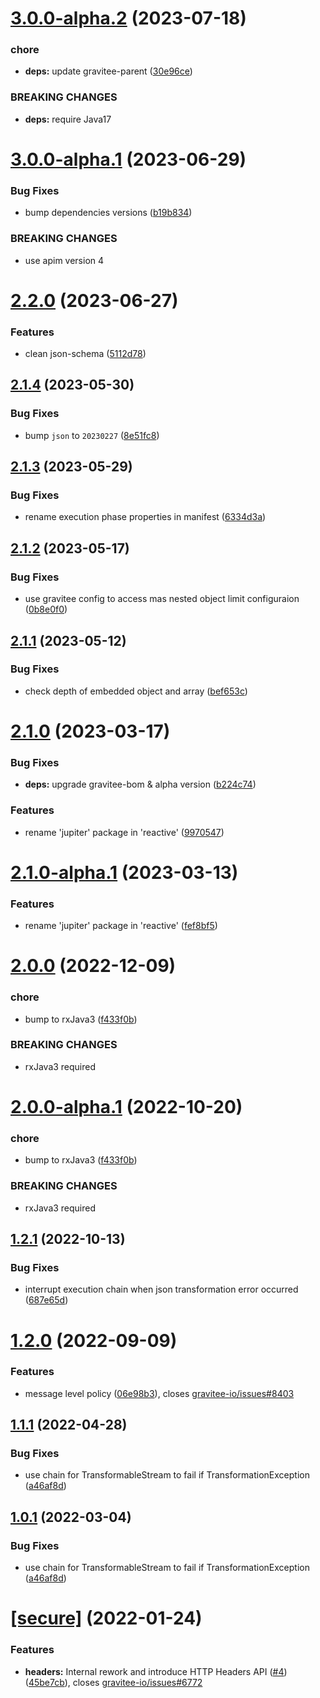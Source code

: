 # [3.0.0-alpha.2](https://github.com/gravitee-io/gravitee-policy-json-xml/compare/3.0.0-alpha.1...3.0.0-alpha.2) (2023-07-18)


### chore

* **deps:** update gravitee-parent ([30e96ce](https://github.com/gravitee-io/gravitee-policy-json-xml/commit/30e96ce39b513d2235ef847b88b203dfff278565))


### BREAKING CHANGES

* **deps:** require Java17

# [3.0.0-alpha.1](https://github.com/gravitee-io/gravitee-policy-json-xml/compare/2.2.0...3.0.0-alpha.1) (2023-06-29)


### Bug Fixes

* bump dependencies versions ([b19b834](https://github.com/gravitee-io/gravitee-policy-json-xml/commit/b19b834e1affa9720c0aed2d90aaae316ea3798f))


### BREAKING CHANGES

* use apim version 4

# [2.2.0](https://github.com/gravitee-io/gravitee-policy-json-xml/compare/2.1.4...2.2.0) (2023-06-27)


### Features

* clean json-schema ([5112d78](https://github.com/gravitee-io/gravitee-policy-json-xml/commit/5112d7815afa089f12ba07d0d58c761318403e42))

## [2.1.4](https://github.com/gravitee-io/gravitee-policy-json-xml/compare/2.1.3...2.1.4) (2023-05-30)


### Bug Fixes

* bump `json` to `20230227` ([8e51fc8](https://github.com/gravitee-io/gravitee-policy-json-xml/commit/8e51fc8bd69916ad5dd375b0f50a87fdfe649ad8))

## [2.1.3](https://github.com/gravitee-io/gravitee-policy-json-xml/compare/2.1.2...2.1.3) (2023-05-29)


### Bug Fixes

* rename execution phase properties in manifest ([6334d3a](https://github.com/gravitee-io/gravitee-policy-json-xml/commit/6334d3afe04eade270125117e638153c76e9ff93))

## [2.1.2](https://github.com/gravitee-io/gravitee-policy-json-xml/compare/2.1.1...2.1.2) (2023-05-17)


### Bug Fixes

* use gravitee config to access mas nested object limit configuraion ([0b8e0f0](https://github.com/gravitee-io/gravitee-policy-json-xml/commit/0b8e0f00b3931b61d9d5b9fc9bafcad0a530bc1d))

## [2.1.1](https://github.com/gravitee-io/gravitee-policy-json-xml/compare/2.1.0...2.1.1) (2023-05-12)


### Bug Fixes

* check depth of embedded object and array ([bef653c](https://github.com/gravitee-io/gravitee-policy-json-xml/commit/bef653cf7d7f8d073803d26908f5309d2210e0ef))

# [2.1.0](https://github.com/gravitee-io/gravitee-policy-json-xml/compare/2.0.0...2.1.0) (2023-03-17)


### Bug Fixes

* **deps:** upgrade gravitee-bom & alpha version ([b224c74](https://github.com/gravitee-io/gravitee-policy-json-xml/commit/b224c747ec56468f0ebc4ca4e823c72b686d04bc))


### Features

* rename 'jupiter' package in 'reactive' ([9970547](https://github.com/gravitee-io/gravitee-policy-json-xml/commit/9970547823f0f9113983023c7340af3a96f739a9))

# [2.1.0-alpha.1](https://github.com/gravitee-io/gravitee-policy-json-xml/compare/2.0.0...2.1.0-alpha.1) (2023-03-13)


### Features

* rename 'jupiter' package in 'reactive' ([fef8bf5](https://github.com/gravitee-io/gravitee-policy-json-xml/commit/fef8bf577ae9cb4d42dc276bf279873e0ccc026a))

# [2.0.0](https://github.com/gravitee-io/gravitee-policy-json-xml/compare/1.2.1...2.0.0) (2022-12-09)


### chore

* bump to rxJava3 ([f433f0b](https://github.com/gravitee-io/gravitee-policy-json-xml/commit/f433f0b9cd6ad8d269da1522c914c9b0aaa2484f))


### BREAKING CHANGES

* rxJava3 required

# [2.0.0-alpha.1](https://github.com/gravitee-io/gravitee-policy-json-xml/compare/1.2.1...2.0.0-alpha.1) (2022-10-20)


### chore

* bump to rxJava3 ([f433f0b](https://github.com/gravitee-io/gravitee-policy-json-xml/commit/f433f0b9cd6ad8d269da1522c914c9b0aaa2484f))


### BREAKING CHANGES

* rxJava3 required

## [1.2.1](https://github.com/gravitee-io/gravitee-policy-json-xml/compare/1.2.0...1.2.1) (2022-10-13)


### Bug Fixes

* interrupt execution chain when json transformation error occurred ([687e65d](https://github.com/gravitee-io/gravitee-policy-json-xml/commit/687e65d262cc69f81dfdd5cae06d9c2e2b896d26))

# [1.2.0](https://github.com/gravitee-io/gravitee-policy-json-xml/compare/1.1.1...1.2.0) (2022-09-09)


### Features

* message level policy ([06e98b3](https://github.com/gravitee-io/gravitee-policy-json-xml/commit/06e98b3c75abefc85a4783530cfd9066fb566354)), closes [gravitee-io/issues#8403](https://github.com/gravitee-io/issues/issues/8403)

## [1.1.1](https://github.com/gravitee-io/gravitee-policy-json-xml/compare/1.1.0...1.1.1) (2022-04-28)


### Bug Fixes

* use chain for TransformableStream to fail if TransformationException ([a46af8d](https://github.com/gravitee-io/gravitee-policy-json-xml/commit/a46af8d581cccf3c394841193e4a53e0db4b9937))

## [1.0.1](https://github.com/gravitee-io/gravitee-policy-json-xml/compare/1.0.0...1.0.1) (2022-03-04)


### Bug Fixes

* use chain for TransformableStream to fail if TransformationException ([a46af8d](https://github.com/gravitee-io/gravitee-policy-json-xml/commit/a46af8d581cccf3c394841193e4a53e0db4b9937))

# [[secure]](https://github.com/gravitee-io/gravitee-policy-json-xml/compare/1.0.0...[secure]) (2022-01-24)


### Features

* **headers:** Internal rework and introduce HTTP Headers API ([#4](https://github.com/gravitee-io/gravitee-policy-json-xml/issues/4)) ([45be7cb](https://github.com/gravitee-io/gravitee-policy-json-xml/commit/45be7cb3103b127e61bea174efd4c5f42ff2e025)), closes [gravitee-io/issues#6772](https://github.com/gravitee-io/issues/issues/6772)
